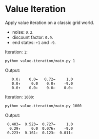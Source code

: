 # Value Iteration
Apply value iteration on a classic grid world.

* noise: `0.2`.
* discount factor: `0.9`.
* end states: `+1` and `-9`.

Iteration: `1`:
```sh
python value-iteration/main.py 1
```

Output:
```
   0.0↓    0.0←   0.72→     1.0
   0.0↑     0.0    0.0↑    -9.0
   0.0↑    0.0←    0.0←    0.0←
```

Iteration: `1000`:
```sh
python value-iteration/main.py 1000
```

Output:
```
 0.403→  0.523→  0.727→     1.0
  0.29↑     0.0  0.076↑    -9.0
 0.223↑  0.161←  0.123←  0.011←
```
